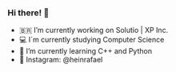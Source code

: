 ### Hi there! 👋

- 🇧🇷 I’m currently working on Solutio | XP Inc.
- 💻 I´m currently studying Computer Science
- 🔭 I’m currently learning C++ and Python
- 📸 Instagram: @heinrafael

